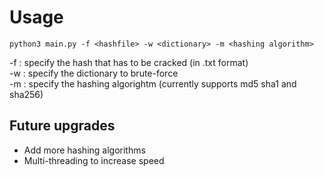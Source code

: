 # Usage

```
python3 main.py -f <hashfile> -w <dictionary> -m <hashing algorithm>
```
-f : specify the hash that has to be cracked (in .txt format)<br>
-w : specify the dictionary to brute-force<br>
-m : specify the hashing algorightm (currently supports md5 sha1 and sha256)<br>

## Future upgrades
<ul>
  <li> Add more hashing algorithms</li>
  <li> Multi-threading to increase speed</li>
</ul>
